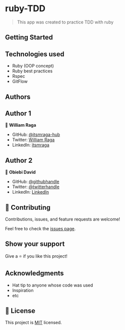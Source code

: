 # ruby-TDD

> This app was created to practice TDD with ruby

## Getting Started

## Technologies used

- Ruby (OOP concept)
- Ruby best practices
- Rspec
- GitFlow

## Authors

## Author 1

👤 **William Raga**

- GitHub: [@itsmraga-hub](https://github.com/itsmraga-hub)
- Twitter: [William Raga](https://twitter.com/@RagaMacharia)
- LinkedIn: [itsmraga](https://linkedin.com/in/itsmraga)

## Author 2

👤 **Obiebi David**

- GitHub: [@githubhandle](https://github.com/DuaneDave)
- Twitter: [@twitterhandle](https://twitter.com/dave_duane)
- LinkedIn: [LinkedIn](https://www.linkedin.com/in/david-obiebi/)

## 🤝 Contributing

Contributions, issues, and feature requests are welcome!

Feel free to check the [issues page](../../issues/).

## Show your support

Give a ⭐️ if you like this project!

## Acknowledgments

- Hat tip to anyone whose code was used
- Inspiration
- etc

## 📝 License

This project is [MIT](./LICENSE) licensed.
